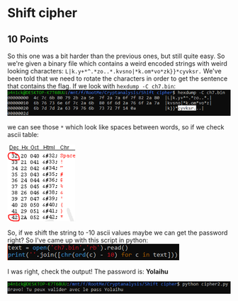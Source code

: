 # Shift cipher
## 10 Points

So this one was a bit harder than the previous ones, but still quite easy. So we're given a binary file which contains a weird encoded strings with weird looking characters: ```L|k.y+*^.*zo..*.kvsno|*k.om*vo*zk}}*cyvksr.``` We've been told that we need to rotate the characters in order to get the sentence that contains the flag. If we look with ```hexdump -C ch7.bin```:
![1](https://github.com/nickolasdaniel/Root-Me-/blob/master/Cryptanalysis/Shift%20cipher/photos/1.PNG)

we can see those ```*``` which look like spaces between words, so if we check ascii table:

![2](https://github.com/nickolasdaniel/Root-Me-/blob/master/Cryptanalysis/Shift%20cipher/photos/2.PNG)

So, if we shift the string to -10 ascii values maybe we can get the password right? So I've came up with this script in python:
![3](https://github.com/nickolasdaniel/Root-Me-/blob/master/Cryptanalysis/Shift%20cipher/photos/3.PNG)

I was right, check the output! The password is: __Yolaihu__

![4](https://github.com/nickolasdaniel/Root-Me-/blob/master/Cryptanalysis/Shift%20cipher/photos/4.PNG)

